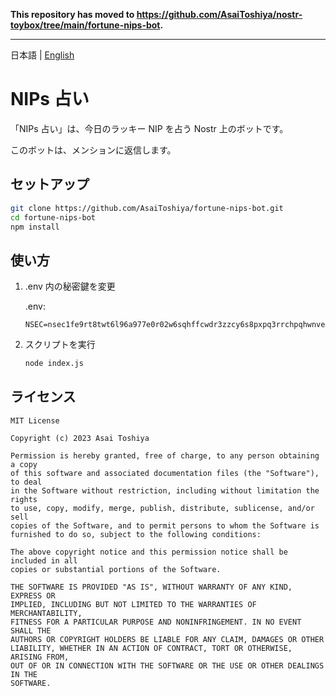 **This repository has moved to https://github.com/AsaiToshiya/nostr-toybox/tree/main/fortune-nips-bot.**

---

日本語 | [English](./README-en.md)

# NIPs 占い

「NIPs 占い」は、今日のラッキー NIP を占う Nostr 上のボットです。

このボットは、メンションに返信します。

## セットアップ

```bash
git clone https://github.com/AsaiToshiya/fortune-nips-bot.git
cd fortune-nips-bot
npm install
```

## 使い方

1. .env 内の秘密鍵を変更

   .env:
  
   ```dosini
   NSEC=nsec1fe9rt8twt6l96a977e0r02w6sqhffcwdr3zzcy6s8pxpq3rrchpqhwnvek
   ```

2. スクリプトを実行

   ```bash
   node index.js
   ```

## ライセンス

    MIT License

    Copyright (c) 2023 Asai Toshiya

    Permission is hereby granted, free of charge, to any person obtaining a copy
    of this software and associated documentation files (the "Software"), to deal
    in the Software without restriction, including without limitation the rights
    to use, copy, modify, merge, publish, distribute, sublicense, and/or sell
    copies of the Software, and to permit persons to whom the Software is
    furnished to do so, subject to the following conditions:

    The above copyright notice and this permission notice shall be included in all
    copies or substantial portions of the Software.

    THE SOFTWARE IS PROVIDED "AS IS", WITHOUT WARRANTY OF ANY KIND, EXPRESS OR
    IMPLIED, INCLUDING BUT NOT LIMITED TO THE WARRANTIES OF MERCHANTABILITY,
    FITNESS FOR A PARTICULAR PURPOSE AND NONINFRINGEMENT. IN NO EVENT SHALL THE
    AUTHORS OR COPYRIGHT HOLDERS BE LIABLE FOR ANY CLAIM, DAMAGES OR OTHER
    LIABILITY, WHETHER IN AN ACTION OF CONTRACT, TORT OR OTHERWISE, ARISING FROM,
    OUT OF OR IN CONNECTION WITH THE SOFTWARE OR THE USE OR OTHER DEALINGS IN THE
    SOFTWARE.
